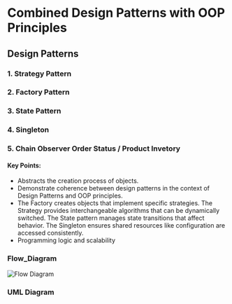 # Combined Design Patterns with OOP Principles

## Design Patterns

### 1. **Strategy Pattern**

### 2. **Factory Pattern**

### 3. **State Pattern**

### 4. **Singleton**

### 5. Chain **Observer** Order Status / Product Invetory

#### Key Points:
- Abstracts the creation process of objects.
- Demonstrate coherence between design patterns in the context of Design Patterns and OOP principles.
- The Factory creates objects that implement specific strategies.
  The Strategy provides interchangeable algorithms that can be dynamically switched.
  The State pattern manages state transitions that affect behavior.
  The Singleton ensures shared resources like configuration are accessed consistently.
- Programming logic and scalability

### Flow_Diagram
![Flow Diagram](https://raw.githubusercontent.com/marijanafilipovic/Design-OOP/master/Flow_Diagram.png)
### UML Diagram

